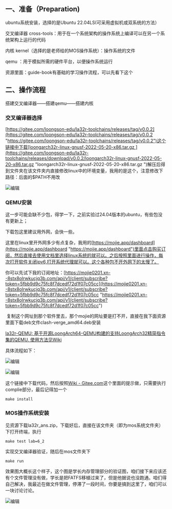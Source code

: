 一、准备（Preparation)
-----------------

ubuntu系统安装，选择的是Ubuntu 22.04LS(可采用虚拟机或双系统的方法）

交叉编译器 cross-tools：用于在一个系统架构的操作系统上编译可以在另一个系统架构上运行的代码

内核 kernel（选择的是老师给的MOS操作系统）：操作系统的文件

qemu ：用于模拟所需的硬件平台，以便操作系统运行

资源里面：guide-book有基础的学习操作流程，可以先看下这个

二、操作流程
------

搭建交叉编译器——搭建qemu——搭建内核

### 交叉编译器选择

[https://gitee.com/loongson-edu/la32r-toolchains/releases/tag/v0.0.2](https://gitee.com/loongson-edu/la32r-toolchains/releases/tag/v0.0.2 "https://gitee.com/loongson-edu/la32r-toolchains/releases/tag/v0.0.2")这个链接中下载[loongarch32r-linux-gnusf-2022-05-20-x86.tar.gz ](https://gitee.com/loongson-edu/la32r-toolchains/releases/download/v0.0.2/loongarch32r-linux-gnusf-2022-05-20-x86.tar.gz "loongarch32r-linux-gnusf-2022-05-20-x86.tar.gz ")解压后得到文件夹在该文件夹内直接修改linux中的环境变量，我用的是这个，注意修改下路径：后面的$PATH不用改

![](https://i-blog.csdnimg.cn/direct/254f82404dbd4e59ad267011684c2a12.png)编辑

### QEMU安装

这一步可能会缺不少包，得学一下，之前实验过24.04版本的ubuntu，有些包没有更新上；

下载包这里建议用外网，会快一些。

这里在linux里开外网多少有点复杂，我用的[https://mojie.app/dashboard](https://mojie.app/dashboard "https://mojie.app/dashboard")里面点击购买订阅，然后直接去使用文档里选择linux系统的就可以。之后按照里面进行操作，每次打开软件关闭ipv6,打开系统代理就可以。这个各种包不开外网下的太慢了。

你可以先试下我的订阅地址：[https://mojie0201.xn--8stx8olrwkucjq3b.com/api/v1/client/subscribe?token=5fbb9d9c75fc8f7dcedf72d1f07c05cc](https://mojie0201.xn--8stx8olrwkucjq3b.com/api/v1/client/subscribe?token=5fbb9d9c75fc8f7dcedf72d1f07c05cc "https://mojie0201.xn--8stx8olrwkucjq3b.com/api/v1/client/subscribe?token=5fbb9d9c75fc8f7dcedf72d1f07c05cc")

 复制这个网址到那个软件里去，那个mojie的网址要是打不开，直接在我下面资源里面下载deb文件clash-verge_amd64.deb安装

[la32r-QEMU: 基于开源LoongArch64-QEMU构建的支持LoongArch32精简指令集的QEMU. 使用方法见Wiki](https://gitee.com/loongson-edu/la32r-QEMU "la32r-QEMU: 基于开源LoongArch64-QEMU构建的支持LoongArch32精简指令集的QEMU. 使用方法见Wiki")

具体流程如下：

![](https://i-blog.csdnimg.cn/direct/40e9a3307efc474482f8b9eed8fce623.png)编辑

![](https://i-blog.csdnimg.cn/direct/11c21ec070f949938117a483824ca115.png)编辑


这个链接中下载代码，然后按照[Wiki - Gitee.com](https://gitee.com/loongson-edu/la32r-QEMU/wikis/qemu-system-loongarch32%E4%BD%BF%E7%94%A8%E8%AF%B4%E6%98%8E "Wiki - Gitee.com")这个里面的提示做，只需要执行complie部分，最后记得加一个

```
make install
```

### MOS操作系统安装

见资源下载la32r_ans.zip，下载好后，直接在该文件夹（即为mos系统文件夹）下打开终端，执行

```
make test lab=6_2
```

实现交叉编译器验证，随后在mos文件夹下

```
make run
```

效果图大概长这个样子，这个图是学长内存管理部分的验证图，咱们接下来应该还有个文件管理没有做，学长是把FATFS移植过来了，但是他据说也没跑通。咱们得自己解决，我最近在做文件管理，停滞了一段时间，你要是搞到这里了，咱们可以一块讨论讨论。

![](https://i-blog.csdnimg.cn/direct/1ccef473895743cfba185a0e166f901c.png)编辑



